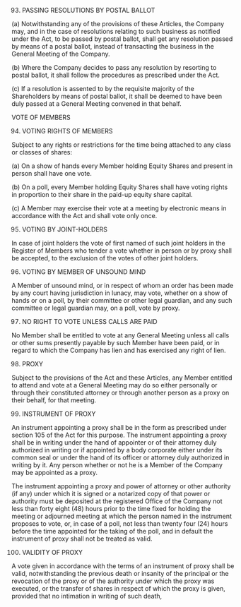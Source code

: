 93. PASSING RESOLUTIONS BY POSTAL BALLOT

(a) Notwithstanding any of the provisions of these Articles, the Company may, and in the case of resolutions relating to such business as notified under the Act, to be passed by postal ballot, shall get any resolution passed by means of a postal ballot, instead of transacting the business in the General Meeting of the Company.

(b) Where the Company decides to pass any resolution by resorting to postal ballot, it shall follow the procedures as prescribed under the Act.

(c) If a resolution is assented to by the requisite majority of the Shareholders by means of postal ballot, it shall be deemed to have been duly passed at a General Meeting convened in that behalf.

VOTE OF MEMBERS

94. VOTING RIGHTS OF MEMBERS

Subject to any rights or restrictions for the time being attached to any class or classes of shares:

(a) On a show of hands every Member holding Equity Shares and present in person shall have one vote.

(b) On a poll, every Member holding Equity Shares shall have voting rights in proportion to their share in the paid-up equity share capital.

(c) A Member may exercise their vote at a meeting by electronic means in accordance with the Act and shall vote only once.

95. VOTING BY JOINT-HOLDERS

In case of joint holders the vote of first named of such joint holders in the Register of Members who tender a vote whether in person or by proxy shall be accepted, to the exclusion of the votes of other joint holders.

96. VOTING BY MEMBER OF UNSOUND MIND

A Member of unsound mind, or in respect of whom an order has been made by any court having jurisdiction in lunacy, may vote, whether on a show of hands or on a poll, by their committee or other legal guardian, and any such committee or legal guardian may, on a poll, vote by proxy.

97. NO RIGHT TO VOTE UNLESS CALLS ARE PAID

No Member shall be entitled to vote at any General Meeting unless all calls or other sums presently payable by such Member have been paid, or in regard to which the Company has lien and has exercised any right of lien.

98. PROXY

Subject to the provisions of the Act and these Articles, any Member entitled to attend and vote at a General Meeting may do so either personally or through their constituted attorney or through another person as a proxy on their behalf, for that meeting.

99. INSTRUMENT OF PROXY

An instrument appointing a proxy shall be in the form as prescribed under section 105 of the Act for this purpose. The instrument appointing a proxy shall be in writing under the hand of appointer or of their attorney duly authorized in writing or if appointed by a body corporate either under its common seal or under the hand of its officer or attorney duly authorized in writing by it. Any person whether or not he is a Member of the Company may be appointed as a proxy.

The instrument appointing a proxy and power of attorney or other authority (if any) under which it is signed or a notarized copy of that power or authority must be deposited at the registered Office of the Company not less than forty eight (48) hours prior to the time fixed for holding the meeting or adjourned meeting at which the person named in the instrument proposes to vote, or, in case of a poll, not less than twenty four (24) hours before the time appointed for the taking of the poll, and in default the instrument of proxy shall not be treated as valid.

100. VALIDITY OF PROXY

A vote given in accordance with the terms of an instrument of proxy shall be valid, notwithstanding the previous death or insanity of the principal or the revocation of the proxy or of the authority under which the proxy was executed, or the transfer of shares in respect of which the proxy is given, provided that no intimation in writing of such death,
